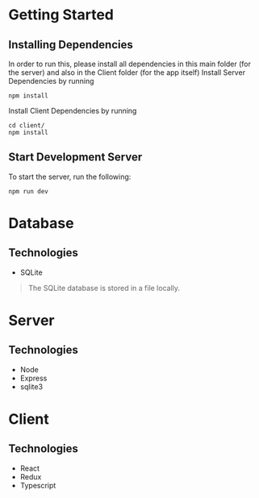 # Getting Started
## Installing Dependencies
In order to run this, please install all dependencies in this main folder (for the server) and also in the Client folder (for the app itself)
Install Server Dependencies by running
```
npm install
```
Install Client Dependencies by running
```
cd client/
npm install
```

## Start Development Server
To start the server, run the following:
```
npm run dev
```

# Database
## Technologies
* SQLite
> The SQLite database is stored in a file locally.

# Server
## Technologies
* Node
* Express
* sqlite3

# Client
## Technologies
* React
* Redux
* Typescript
